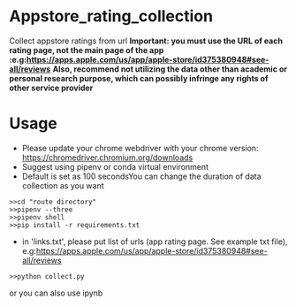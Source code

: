 # Appstore_rating_collection
Collect appstore ratings from url
**Important: you must use the URL of each rating page, not the main page of the app :e.g:https://apps.apple.com/us/app/apple-store/id375380948#see-all/reviews**
**Also, recommend not utilizing the data other than academic or personal research purpose, which can possibly infringe any rights of other service provider**

# Usage
* Please update your chrome webdriver with your chrome version: https://chromedriver.chromium.org/downloads
* Suggest using pipenv or conda virtual environment
* Default is set as 100 secondsYou can change the duration of data collection as you want


```
>>cd "route directory"
>>pipenv --three
>>pipenv shell
>>pip install -r requirements.txt
```

* in 'links.txt', please put list of urls (app rating page. See example txt file), e.g:https://apps.apple.com/us/app/apple-store/id375380948#see-all/reviews 

```
>>python collect.py
```
or you can also use ipynb
